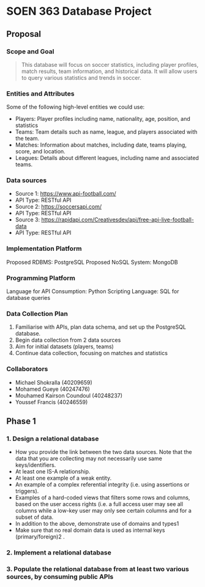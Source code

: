 # SOEN 363 Database Project

## Proposal

### Scope and Goal
> This database will focus on soccer statistics, including player profiles, match results, team information, and historical data. It will allow users to query various statistics and trends in soccer.

### Entities and Attributes
Some of the following high-level entities we could use:

- Players: Player profiles including name, nationality, age, position, and statistics
- Teams: Team details such as name, league, and players associated with the team.
- Matches: Information about matches, including date, teams playing, score, and location.
- Leagues: Details about different leagues, including name and associated teams.

### Data sources
- Source 1: https://www.api-football.com/
- API Type: RESTful API
- Source 2: https://soccersapi.com/
- API Type: RESTful API
- Source 3: https://rapidapi.com/Creativesdev/api/free-api-live-football-data
- API Type: RESTful API

### Implementation Platform
Proposed RDBMS: PostgreSQL
Proposed NoSQL System: MongoDB

### Programming Platform
Language for API Consumption: Python
Scripting Language: SQL for database queries

### Data Collection Plan
1. Familiarise with APIs, plan data schema, and set up the PostgreSQL database.
2. Begin data collection from 2 data sources
3. Aim for initial datasets (players, teams)
4. Continue data collection, focusing on matches and statistics

### Collaborators
- Michael Shokralla (40209659)
- Mohamed Gueye (40247476)
- Mouhamed Kairson Coundoul (40248237)
- Youssef Francis (40246559)

## Phase 1
### 1. Design a relational database
- How you provide the link between the two data sources. Note that the data that you are collecting may not necessarily use same keys/identifiers.
- At least one IS-A relationship.
- At least one example of a weak entity.
- An example of a complex referential integrity (i.e. using assertions or triggers).
- Examples of a hard-coded views that filters some rows and columns, based on the user access rights (i.e. a full access user may see all columns while a low-key user may only see certain columns and for a subset of data.
- In addition to the above, demonstrate use of domains and types1
- Make sure that no real domain data is used as internal keys (primary/foreign)2
.
### 2. Implement a relational database
### 3. Populate the relational database from at least two various sources, by consuming public APIs
